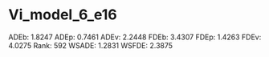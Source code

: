 # Vi_model_6_e16

ADEb: 1.8247
ADEp: 0.7461
ADEv: 2.2448
FDEb: 3.4307
FDEp: 1.4263
FDEv: 4.0275
Rank: 592
WSADE: 1.2831
WSFDE: 2.3875